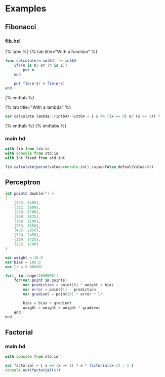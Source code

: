 # Examples

## Fibonacci

### fib.hd

{% tabs %}
{% tab title="With a function" %}
```swift
func calculate(n int64) -> int64
    if((n is 0) or (n is 1))
        put n
    end
    
    put fib(n-1) + fib(n-2)
end
```
{% endtab %}

{% tab title="With a lambda" %}
```javascript
var calculate lambda::(int64)->int64 = { x => ((x == 0) or (x == 1)) ? x : calculate(x-1) + calculate(x-2) }
```
{% endtab %}
{% endtabs %}

### main.hd

```javascript
with fib from fib.hd
with console from std:io
with Int fixed from std:int

fib.calculate(parse(value=console.in(),raise=false,defaultValue=0))
```

## Perceptron

```swift
let points double[*] = 
{
    {245, 1400},
    {312, 1600},
    {279, 1700},
    {308, 1875},
    {199, 1100},
    {219, 1550},
    {405, 2350},
    {324, 2450},
    {319, 1425},
    {255, 1700}
}

var weight = 10.0
var bias = 100.0
var lr = 0.000001

for(_ in range(1000000))
    for(var point in points)
        var prediction = point[0] * weight + bias
        var error = point[1] - prediction
        var gradient = point[0] * error * lr

        bias = bias + gradient
        weight = weight + weight * gradient
    end
end
```

## Factorial

### main.hd

```javascript
with console from std:io

var factorial = { x => (x >= 1) ? x * factorial(x-1) : 1 }
console.out(factorial(6))
```


